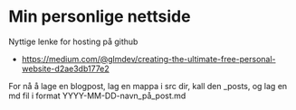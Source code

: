 # Min personlige nettside

Nyttige lenke for hosting på github
- https://medium.com/@glmdev/creating-the-ultimate-free-personal-website-d2ae3db177e2

For nå å lage en blogpost, lag en mappa i src dir, kall den _posts, og lag en md fil i format YYYY-MM-DD-navn_på_post.md

